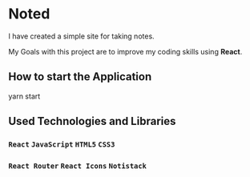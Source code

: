 # Noted
I have created a simple site for taking notes. 

My Goals with this project are to improve my coding skills using **React**.

## How to start the Application 
yarn start

## Used Technologies and Libraries 
### `React` `JavaScript` `HTML5` `CSS3`  
### `React Router` `React Icons` `Notistack`

